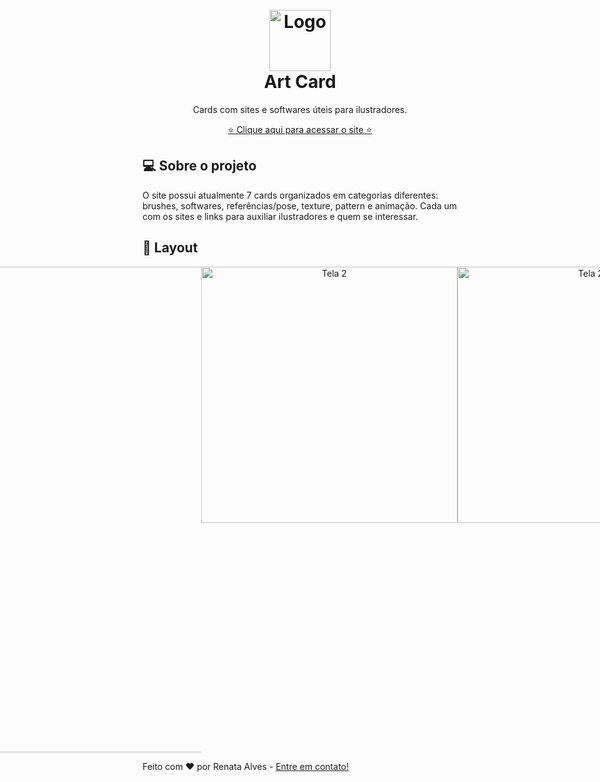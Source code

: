 <!-- Logo or Banner -->
<!-- Seu projeto pode ter Logo, Nome ou Logo e Banner. -->
<h1 align="center" id="project_name">
  <br />
  <!-- Link externo ou local(.github). -->
  <img src="https://github.com/renataalvescun/art-cards/assets/100436812/034c2490-a9e7-4f4d-ab93-2acac21b6c1a" alt="Logo" width="98px">
  <br />
 Art Card
  <br />
</h1>

<!-- Description -->
<!-- Pequena descrição do projeto. -->
<p align="center"> Cards com sites e softwares úteis para ilustradores. </p>
<p align="center">  
 <a href="https://renataalvescun.github.io/art-cards/index.html"> ⭐ Clique aqui para acessar o site ⭐</a> 
</p>
<!-- Description 2 -->
<!-- Descreva seu projeto. -->
<h2 id="about">
💻 Sobre o projeto
</h2>
O site possui atualmente 7 cards organizados em categorias diferentes: brushes, softwares, referências/pose, texture, pattern e animação. Cada um com os sites e links para auxiliar ilustradores e quem se interessar.
<!-- Layout -->

<h2 id="layout">🎨 Layout</h2>

<p align="center" style="display: flex; align-items: flex-start; justify-content: center;">
  <img src="https://github.com/renataalvescun/art-cards/assets/100436812/06f4b6ff-0d1e-4f29-bae4-51b3db317175" width="777px alt=" Tela 1">
    <img src="https://github.com/renataalvescun/art-cards/assets/100436812/8eae7b92-4615-4747-8bbd-1ce8105afbc9" width="410px" alt="Tela 2">
    <img src="https://github.com/renataalvescun/art-cards/assets/100436812/5163dd85-3b85-48c9-ba6c-972d5d8a78fb" width="410px" alt="Tela 2">
</p>
<p align="center">  

Feito com ❤️ por Renata Alves - [Entre em contato!](https://www.linkedin.com/in/renataalvesz/)

</p>
